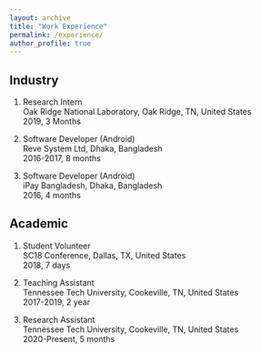 ```yaml
---
layout: archive
title: "Work Experience"
permalink: /experience/
author_profile: true
---
```


## Industry

1. Research Intern<br/>
Oak Ridge National Laboratory, Oak Ridge, TN, United States<br/>
2019, 3 Months 

2. Software Developer (Android)<br/>
Reve System Ltd, Dhaka, Bangladesh<br/>
2016-2017, 8 months

3. Software Developer (Android)<br/>
iPay Bangladesh, Dhaka, Bangladesh<br/>
2016, 4 months

## Academic

1. Student Volunteer<br/>
SC18 Conference, Dallas, TX, United States<br/>
2018, 7 days

2. Teaching Assistant<br/>
Tennessee Tech University, Cookeville, TN, United States<br/>
2017-2019, 2 year

3. Research Assistant<br/>
Tennessee Tech University, Cookeville, TN, United States<br/>
2020-Present, 5 months
